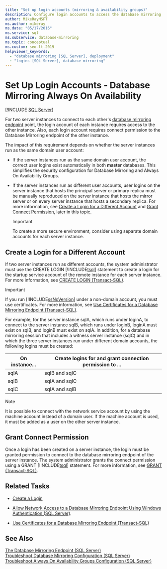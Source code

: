 ```yaml
---
title: "Set up login accounts (mirroring & availability groups)"
description: Configure login accounts to access the database mirroring endpoint of a database mirror or an Always On availability group.
author: MikeRayMSFT
ms.author: mikeray
ms.date: "05/17/2016"
ms.service: sql
ms.subservice: database-mirroring
ms.topic: conceptual
ms.custom: seo-lt-2019
helpviewer_keywords:
  - "database mirroring [SQL Server], deployment"
  - "logins [SQL Server], database mirroring"
---
```

# Set Up Login Accounts - Database Mirroring Always On Availability
 [!INCLUDE [SQL Server](../../includes/applies-to-version/sqlserver.md)]

  For two server instances to connect to each other's [database mirroring endpoint](../../database-engine/database-mirroring/the-database-mirroring-endpoint-sql-server.md) point, the login account of each instance requires access to the other instance. Also, each login account requires connect permission to the Database Mirroring endpoint of the other instance.  
  
 The impact of this requirement depends on whether the server instances run as the same domain user account:  
  
-   If the server instances run as the same domain user account, the correct user logins exist automatically in both **master** databases. This simplifies the security configuration for Database Mirroring and Always On Availability Groups.  
  
-   If the server instances run as different user accounts, user logins on the server instance that hosts the principal server or primary replica must be manually reproduced on the server instance that hosts the mirror server or on every server instance that hosts a secondary replica. For more information, see [Create a Login for a Different Account](#CreateLogin) and [Grant Connect Permission](#GrantConnect), later in this topic.  
  
    > [!IMPORTANT]  
    >  To create a more secure environment, consider using separate domain accounts for each server instance.  
  
##  <a name="CreateLogin"></a> Create a Login for a Different Account  
 If two server instances run as different accounts, the system administrator must use the CREATE LOGIN [!INCLUDE[tsql](../../includes/tsql-md.md)] statement to create a login for the startup service account of the remote instance for each server instance. For more information, see [CREATE LOGIN &#40;Transact-SQL&#41;](../../t-sql/statements/create-login-transact-sql.md).  
  
> [!IMPORTANT]  
>  If you run [!INCLUDE[ssNoVersion](../../includes/ssnoversion-md.md)] under a non-domain account, you must use certificates. For more information, see [Use Certificates for a Database Mirroring Endpoint &#40;Transact-SQL&#41;](../../database-engine/database-mirroring/use-certificates-for-a-database-mirroring-endpoint-transact-sql.md).  
  
 For example, for the server instance sqlA, which runs under loginA, to connect to the server instance sqlB, which runs under loginB, loginA must exist on sqlB, and loginB must exist on sqlA. In addition, for a database mirroring session that includes a witness server instance (sqlC) and in which the three server instances run under different domain accounts, the following logins must be created:  
  
|On instance...|Create logins for and grant connection permission to ...|  
|--------------------|--------------------------------------------------------------|  
|sqlA|sqlB and sqlC|  
|sqlB|sqlA and sqlC|  
|sqlC|sqlA and sqlB|  
  
> [!NOTE]  
>  It is possible to connect with the network service account by using the machine account instead of a domain user. If the machine account is used, it must be added as a user on the other server instance.  
  
##  <a name="GrantConnect"></a> Grant Connect Permission  
 Once a login has been created on a server instance, the login must be granted permission to connect to the database mirroring endpoint of the server instance. The system administrator grants the connect permission using a GRANT [!INCLUDE[tsql](../../includes/tsql-md.md)] statement. For more information, see [GRANT &#40;Transact-SQL&#41;](../../t-sql/statements/grant-transact-sql.md).  
  
##  <a name="RelatedTasks"></a> Related Tasks  
  
-   [Create a Login](../../relational-databases/security/authentication-access/create-a-login.md)  
  
-   [Allow Network Access to a Database Mirroring Endpoint Using Windows Authentication &#40;SQL Server&#41;](../../database-engine/database-mirroring/database-mirroring-allow-network-access-windows-authentication.md).  
  
-   [Use Certificates for a Database Mirroring Endpoint &#40;Transact-SQL&#41;](../../database-engine/database-mirroring/use-certificates-for-a-database-mirroring-endpoint-transact-sql.md)  
  
## See Also  
 [The Database Mirroring Endpoint &#40;SQL Server&#41;](../../database-engine/database-mirroring/the-database-mirroring-endpoint-sql-server.md)   
 [Troubleshoot Database Mirroring Configuration &#40;SQL Server&#41;](../../database-engine/database-mirroring/troubleshoot-database-mirroring-configuration-sql-server.md)   
 [Troubleshoot Always On Availability Groups Configuration &#40;SQL Server&#41;](../../database-engine/availability-groups/windows/troubleshoot-always-on-availability-groups-configuration-sql-server.md)  
  
  

